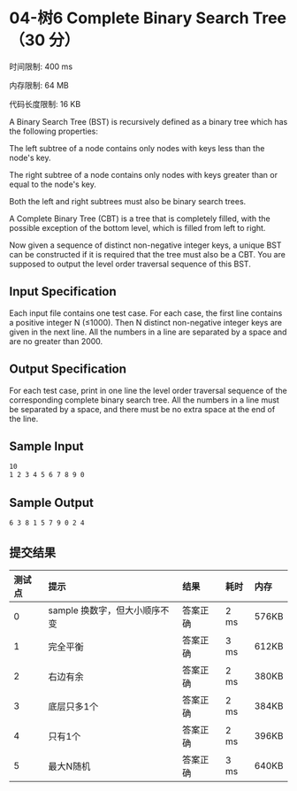 # 04-树6 Complete Binary Search Tree （30 分）

时间限制: 400 ms

内存限制: 64 MB

代码长度限制: 16 KB

A Binary Search Tree (BST) is recursively defined as a binary tree which has the following properties:

The left subtree of a node contains only nodes with keys less than the node's key.

The right subtree of a node contains only nodes with keys greater than or equal to the node's key.

Both the left and right subtrees must also be binary search trees.

A Complete Binary Tree (CBT) is a tree that is completely filled, with the possible exception of the bottom level, which is filled from left to right.

Now given a sequence of distinct non-negative integer keys, a unique BST can be constructed if it is required that the tree must also be a CBT. You are supposed to output the level order traversal sequence of this BST.

## Input Specification

Each input file contains one test case. For each case, the first line contains a positive integer N (≤1000). Then N distinct non-negative integer keys are given in the next line. All the numbers in a line are separated by a space and are no greater than 2000.

## Output Specification

For each test case, print in one line the level order traversal sequence of the corresponding complete binary search tree. All the numbers in a line must be separated by a space, and there must be no extra space at the end of the line.

## Sample Input

```bash
10
1 2 3 4 5 6 7 8 9 0
```

## Sample Output

```bash
6 3 8 1 5 7 9 0 2 4
```

## 提交结果

|测试点|提示|结果|耗时|内存|
|:---|:---|:---|:---|:---|
|0|sample 换数字，但大小顺序不变|答案正确|2 ms|576KB|
|1|完全平衡|答案正确|3 ms|612KB|
|2|右边有余|答案正确|2 ms|380KB|
|3|底层只多1个|答案正确|2 ms|384KB|
|4|只有1个|答案正确|2 ms|396KB|
|5|最大N随机|答案正确|3 ms|640KB|
